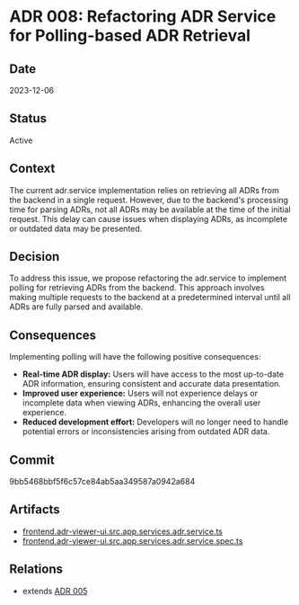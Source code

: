 # ADR 008: Refactoring ADR Service for Polling-based ADR Retrieval

## Date

2023-12-06

## Status

Active

## Context

The current adr.service implementation relies on retrieving all ADRs from the backend in a single request. However, due to the backend's processing time for parsing ADRs, not all ADRs may be available at the time of the initial request. This delay can cause issues when displaying ADRs, as incomplete or outdated data may be presented.

## Decision

To address this issue, we propose refactoring the adr.service to implement polling for retrieving ADRs from the backend. This approach involves making multiple requests to the backend at a predetermined interval until all ADRs are fully parsed and available.

## Consequences

Implementing polling will have the following positive consequences:

- **Real-time ADR display:** Users will have access to the most up-to-date ADR information, ensuring consistent and accurate data presentation.
- **Improved user experience:** Users will not experience delays or incomplete data when viewing ADRs, enhancing the overall user experience.
- **Reduced development effort:** Developers will no longer need to handle potential errors or inconsistencies arising from outdated ADR data.

## Commit

9bb5468bbf5f6c57ce84ab5aa349587a0942a684

## Artifacts

- [frontend.adr-viewer-ui.src.app.services.adr.service.ts](../../frontend/adr-viewer-ui/src/app/services/adr.service.ts)
- [frontend.adr-viewer-ui.src.app.services.adr.service.spec.ts](../../frontend/adr-viewer-ui/src/app/services/adr.service.spec.ts)


## Relations

- extends [ADR 005](adr-005.md)
